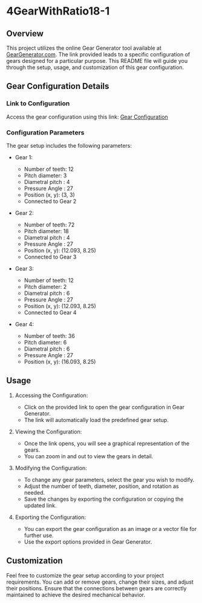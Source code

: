 # 4GearWithRatio18-1

## Overview

This project utilizes the online Gear Generator tool available at [GearGenerator.com](https://geargenerator.com). The link provided leads to a specific configuration of gears designed for a particular purpose. This README file will guide you through the setup, usage, and customization of this gear configuration.

## Gear Configuration Details

### Link to Configuration

Access the gear configuration using this link: [Gear Configuration](https://geargenerator.com/#75,75,25,20,1,2,281976.2000000017,4,1,12,3,4,27,0,0,0,0,0,0,0,72,18,4,27,-30,0,0,0,0,1,1,12,2,6,27,0,0,0,0,0,2,0,36,6,6,27,0,0,0,0,0,0,0,3,-774)

### Configuration Parameters

The gear setup includes the following parameters:

- Gear 1:
  - Number of teeth: 12
  - Pitch diameter: 3
  - Diametral pitch : 4
  - Pressure Angle : 27
  - Position (x, y): (3, 3)
  - Connected to Gear 2

- Gear 2:
  - Number of teeth: 72
  - Pitch diameter: 18
  - Diametral pitch : 4
  - Pressure Angle : 27
  - Position (x, y): (12.093, 8.25)
  - Connected to Gear 3

- Gear 3:
  - Number of teeth: 12
  - Pitch diameter: 2
  - Diametral pitch : 6
  - Pressure Angle : 27
  - Position (x, y): (12.093, 8.25)
  - Connected to Gear 4

- Gear 4:
  - Number of teeth: 36
  - Pitch diameter: 6
  - Diametral pitch : 6
  - Pressure Angle : 27
  - Position (x, y): (16.093, 8.25)

## Usage

1. Accessing the Configuration:
   - Click on the provided link to open the gear configuration in Gear Generator.
   - The link will automatically load the predefined gear setup.

2. Viewing the Configuration:
   - Once the link opens, you will see a graphical representation of the gears.
   - You can zoom in and out to view the gears in detail.

3. Modifying the Configuration:
   - To change any gear parameters, select the gear you wish to modify.
   - Adjust the number of teeth, diameter, position, and rotation as needed.
   - Save the changes by exporting the configuration or copying the updated link.

4. Exporting the Configuration:
   - You can export the gear configuration as an image or a vector file for further use.
   - Use the export options provided in Gear Generator.

## Customization

Feel free to customize the gear setup according to your project requirements. You can add or remove gears, change their sizes, and adjust their positions. Ensure that the connections between gears are correctly maintained to achieve the desired mechanical behavior.

